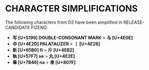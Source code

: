# CHARACTER SIMPLIFICATIONS

The following characters from D2 have been simplified in RELEASE-CANDIDATE FIZENG:

* <b>写 [U+5199] DOUBLE-CONSONANT MARK</b> > <b>与 [U+4E0E]</b>
* <b>中 [U+4E2D] PALATALIZER</b> > <b>丨 [U+4E28]</b>
* <b>新 [U+65B0] fi</b> > <b>斤 [U+4EB2]</b>
* <b>執 [U+57F7] se</b> > <b>丸 [U+4E2E]</b>
* <b>筆 [U+7B46] na</b> > <b>聿 [U+807F]</b>
